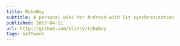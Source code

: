```yaml
---
title: RoboBoy
subtitle: A personal wiki for Android with Git synchronization
published: 2013-04-11
url: http://github.com/blinry/roboboy
tags: software
---
```


